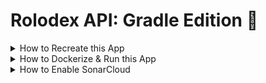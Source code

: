 # Rolodex API: Gradle Edition :elephant:

<details>
    <summary>How to Recreate this App</summary>
    
<br>

1. Access Spring Initiliazer at [start.spring.io](https://start.spring.io)

2. Select the following properties: 
    - Gradle Project
    - Java
    - Spring Boot: 2.7.3
    - Group: `com.revature`
    - Artifact: `rolodex-api-gradle`
    - Package name: `com.revature`
    - Packaging: Jar
    - Java: 8
    - Spring Starter Validation

3.  Dependencies:
    - Spring Web
    - Spring Data JPA
    - H2 Driver
    - Lombok
    - Dev Tools
    - Spring Boot Actuator

4.  Click **Generate**, extract the downloaded zip file to a directory. Import it into your IDE:
    - For **SpringToolSuites**: go to Import > Gradle project.
    - For IntelliJ, just go to File > Open

> *In the case that you need to add a new dependency to the `build.gradle` file, navigate to the Maven Central Repository and select the **Gradle (Short)** version.  Paste it beneath the other `dependencies`, then run `gradlew build --refresh-dependencies` to rebuild the project.*

</details>


<details>
    <summary>How to Dockerize & Run this App</summary>

<br>

*The following Dockerfile assumes that you have already gnerated the artifact with the commands listed in the first step.  If you would like to explore more options, please use [this resource](https://codefresh.io/docs/docs/learn-by-example/java/gradle/).*

1. In your `build.gradle` file, please add the following to name the build JAR as the name of your artifact and not the "artifact-1.0.0-SNAPSHOT.jar"

```groovy
bootJar {
   archiveName = "$baseName.$extension"
}
```

2. Build the JAR within the root directory of the project.
 
```
./gradlew clean bootJar
```

    *The JAR will now live in **/build/libs/your-project-name.jar***

3. Add the following Dockerfile in the root project directory.

```Dockerfile
# declare the base image - here is a light weight JDK 8 setup
FROM openjdk:8-jdk-alpine

# copy the generated JAR (from gradle) into the container to run
COPY build/libs/*.jar rolodex-api-gradle.jar

# Expose port 5000 of the container
EXPOSE 5000

# Run the JAR when we run the container, thus executing the app
ENTRYPOINT ["java", "-jar", "rolodex-api-gradle.jar"]
```

4. Build the image and run the container run these commands within the root directory of the project

```
docker build -t my-api:auto .

docker run -d -p 5000:5000 my-api:auto
```

:tada: *It should now be up and running at http://localhost:5000/api*
</details>


<details>
    <summary>How to Enable SonarCloud</summary>

<br>

1. Go to [SonarCloud.io](https://sonarcloud.io/) and import your repository.

2. Once you import it, click at the top to configure CI-based analysis.

3. Add the `SONAR TOKEN` and secret key to the Secrets section of the repository.

4. Add the following to the `plugins {...}` portion of your `build.gradle` file.

```groovy
plugins {
    ...
    id "org.sonarqube" version "3.4.0.2513"
}
```

5. Add the SonarQube properties SonarCloud tells you to add at the *bottom* of your `build.gradle` file. 

6. Before you `git push`, edit the file permissions of `./gradlew` like so - this is so that the SonarQube platform can build & run the app with the gradle wrapper:

```git
git update-index --chmod=+x gradlew
git add .
git commit -m "Changing permission of gradlew"
git push
```

7. `git add .`, `git commit -m"added sonar cloud plugin`, `git push` your changes!

8. Now, go to your repository on github.com.  Click **Add file** in the root of your project.

9. Name it `.github/workflows/build.yml`, which will create the appropriate .github/workflows directory for the build.yml.

10. SonarCloud will provision you with the yml file to paste in there.  The only thing you need to change is the `branches` section from `master` to **`main`**

```yml
on:
  push:
    branches:
      - main
```

</details>